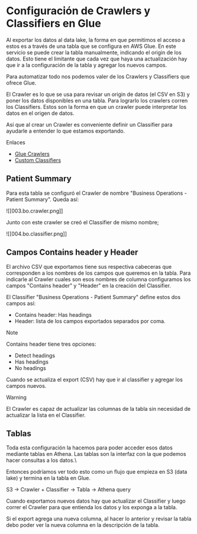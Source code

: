 # Configuración de Crawlers y Classifiers en Glue

Al exportar los datos al data lake, la forma en que permitimos el acceso a estos es a través de una tabla que se configura en AWS Glue. En este servicio se puede crear la tabla manualmente, indicando el origin de los datos. Esto tiene el limitante que cada vez que haya una actualización hay que ir a la configuración de la tabla y agregar los nuevos campos.

Para automatizar todo nos podemos valer de los Crawlers y Classifiers que ofrece Glue.

El Crawler es lo que se usa para revisar un origin de datos (el CSV en S3) y poner los datos disponibles en una tabla. Para lograrlo los crawlers corren los Classifiers. Estos son la forma en que un crawler puede interpretar los datos en el origen de datos.

Así que al crear un Crawler es conveniente definir un Classifier para ayudarle a entender lo que estamos exportando.

Enlaces

- [Glue Crawlers](https://docs.aws.amazon.com/glue/latest/dg/add-crawler.html)
- [Custom Classifiers](https://docs.aws.amazon.com/glue/latest/dg/custom-classifier.html)

## Patient Summary

Para esta tabla se configuró el Crawler de nombre "Business Operations - Patient Summary". Queda así:

![[003.bo.crawler.png]]

Junto con este crawler se creó el Classifier de mismo nombre;

![[004.bo.classifier.png]]

## Campos Contains header y Header

El archivo CSV que exportamos tiene sus respectiva cabeceras que corresponden a los nombres de los campos que queremos en la tabla. Para indicarle al Crawler cuales son esos nombres de columna configuramos los campos "Contains header" y "Header" en la creación del Classifier.

El Classifier "Business Operations - Patient Summary" define estos dos campos así:

- Contains header: Has headings
- Header: lista de los campos exportados separados por coma.

> [!Note]
> Contains header tiene tres opciones:
> - Detect headings
> - Has headings
> - No headings

Cuando se actualiza el export (CSV) hay que ir al classifier y agregar los campos nuevos.

> [!warning]
> El Crawler es capaz de actualizar las columnas de la tabla sin necesidad de actualizar la lista en el Classifier.

## Tablas

Toda esta configuración la hacemos para poder acceder esos datos mediante tablas en Athena. Las tablas son la interfaz con la que podemos hacer consultas a los datos.\

Entonces podríamos ver todo esto como un flujo que empieza en S3 (data lake) y termina en la tabla en Glue.

S3 -> Crawler + Classifier -> Tabla -> Athena query

Cuando exportamos nuevos datos hay que actualizar el Classifier y luego correr el Crawler para que entienda los datos y los exponga a la tabla.

Si el export agrega una nueva columna, al hacer lo anterior y revisar la tabla debo poder ver la nueva columna en la descripción de la tabla.